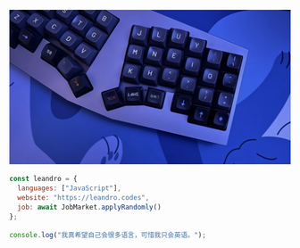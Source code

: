 

<!-- [![roadmap.sh](https://roadmap.sh/card/wide/673faf855434bf319a1b7cc3?variant=dark)](https://roadmap.sh) -->

<!-- The layout for my [40% keyboard.](https://github.com/foostan/corneliuskbd) -->

[![Cornelius Layout](cornelius_photo.jpeg)](https://github.com/foostan/corneliuskbd)

```js
const leandro = {
  languages: ["JavaScript"],
  website: "https://leandro.codes",
  job: await JobMarket.applyRandomly()
};

console.log("我真希望自己会很多语言，可惜我只会英语。");
```
